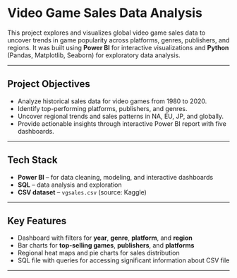 # Video Game Sales Data Analysis

This project explores and visualizes global video game sales data to uncover trends in game popularity across platforms, genres, publishers, and regions. It was built using **Power BI** for interactive visualizations and **Python** (Pandas, Matplotlib, Seaborn) for exploratory data analysis.

---

## Project Objectives

- Analyze historical sales data for video games from 1980 to 2020.
- Identify top-performing platforms, publishers, and genres.
- Uncover regional trends and sales patterns in NA, EU, JP, and globally.
- Provide actionable insights through interactive Power BI report with five dashboards.

---

## Tech Stack

- **Power BI** – for data cleaning, modeling, and interactive dashboards
- **SQL** – data analysis and exploration
- **CSV dataset** – `vgsales.csv` (source: Kaggle)

---

## Key Features

- Dashboard with filters for **year**, **genre**, **platform**, and **region**
- Bar charts for **top-selling games**, **publishers**, and **platforms**
- Regional heat maps and pie charts for sales distribution
- SQL file with queries for accessing significant information about CSV file

---
